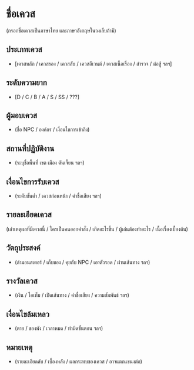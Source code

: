 # ชื่อเควส
(กรอกชื่อเควสเป็นภาษาไทย และภาษาอังกฤษในวงเล็บถ้ามี)

## ประเภทเควส
- [เควสหลัก / เควสรอง / เควสลับ / เควสอีเวนต์ / เควสเนื้อเรื่อง / สำรวจ / ต่อสู้ ฯลฯ]

## ระดับความยาก
- [D / C / B / A / S / SS / ???]

## ผู้มอบเควส
- (ชื่อ NPC / องค์กร / เงื่อนไขการเข้าถึง)

## สถานที่ปฏิบัติงาน
- (ระบุชื่อพื้นที่ เขต เมือง ดันเจี้ยน ฯลฯ)

## เงื่อนไขการรับเควส
- (ระดับขั้นต่ำ / เควสก่อนหน้า / ค่าชื่อเสียง ฯลฯ)

## รายละเอียดเควส
(เล่าเหตุผลที่มีเควสนี้ / ใครเป็นคนออกคำสั่ง / เกิดอะไรขึ้น / ผู้เล่นต้องทำอะไร / เนื้อเรื่องเบื้องต้น)

## วัตถุประสงค์
- (ล่ามอนสเตอร์ / เก็บของ / คุยกับ NPC / เอาตัวรอด / ผ่านเส้นทาง ฯลฯ)

## รางวัลเควส
- (เงิน / ไอเท็ม / เปิดเส้นทาง / ค่าชื่อเสียง / ความสัมพันธ์ ฯลฯ)

## เงื่อนไขล้มเหลว
- (ตาย / ของพัง / เวลาหมด / ทำผิดขั้นตอน ฯลฯ)

## หมายเหตุ
- (รายละเอียดลับ / เบื้องหลัง / ผลกระทบของเควส / อาจแตกแขนงต่อ)
